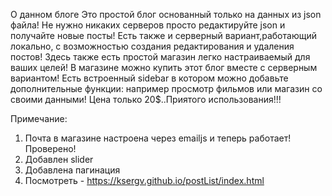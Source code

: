 О данном блоге
Это простой блог основанный только на данных из json файла!
Не нужно никаких серверов просто редактируйте json  и получайте новые посты!
Есть также и серверный вариант,работающий локально, с возможностью создания редактирования и удаления постов!
Здесь также есть простой магазин легко настраиваемый для ваших целей! 
В магазине можно купить этот блог вместе с серверным вариантом!
Есть встроенный sidebar в котором можно добавьте дополнительные функции:
например просмотр фильмов или магазин со своими данными!
Цена только 20$..Приятого использования!!! 

Примечание: 
1. Почта  в магазине настроена через emailjs и  теперь работает! Проверено! <br>
2. Добавлен slider<br>
3. Добавлена пагинация <br>
4. Посмотреть - https://ksergv.github.io/postList/index.html